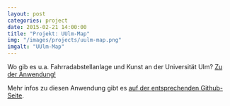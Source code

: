 ```yaml
---
layout: post
categories: project
date: 2015-02-21 14:00:00
title: "Projekt: UUlm-Map"
img: "/images/projects/uulm-map.png" 
imgalt: "UUlm-Map"
---
```


Wo gib es u.a. Fahrradabstellanlage und Kunst an der Universität Ulm?
[Zu der Anwendung!](http://www.ulmapi.de/uulm-map)

Mehr infos zu diesen Anwendung gibt es [auf der entsprechenden Github-Seite](https://github.com/UlmApi/uulm-map).
